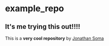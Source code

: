 # example_repo

## It's me trying this out!!!!

This is a **very cool repository** by [Jonathan Soma](https://jonathansoma.com/)